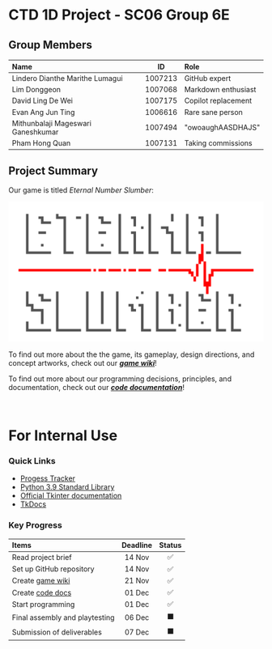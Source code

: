 # CTD 1D Project - SC06 Group 6E
## Group Members
| Name                               | ID      | Role                |
| :--------------------------------- | :-----: | :------------------ |
| Lindero Dianthe Marithe Lumagui    | 1007213 | GitHub expert       |
| Lim Donggeon                       | 1007068 | Markdown enthusiast |
| David Ling De Wei                  | 1007175 | Copilot replacement |
| Evan Ang Jun Ting                  | 1006616 | Rare sane person    |
| Mithunbalaji Mageswari Ganeshkumar | 1007494 | "owoaughAASDHAJS"   |
| Pham Hong Quan                     | 1007131 | Taking commissions  |

## Project Summary
Our game is titled *Eternal Number Slumber*:

<img src="assets/LauncherSprites/.Logo_Transparent_4K.png" width="600"/>

To find out more about the the game, its gameplay, design directions, and concept artworks, check out our [***game wiki***](game_wiki.md)!

To find out more about our programming decisions, principles, and documentation, check out our [***code documentation***](code_documentation.md)!

<br>

# For Internal Use
### Quick Links
- [Progess Tracker](https://sanalog.notion.site/889e31923ee34c17b81921d9106d6d3a?v=1e52cd7881d34aecbbef3fabb7da94b3)
- [Python 3.9 Standard Library](https://docs.python.org/3.9/library/)
- [Official Tkinter documentation](https://docs.python.org/3/library/tk.html)
- [TkDocs](https://tkdocs.com/about.html)

### Key Progress 
| Items                                     | Deadline | Status |
| :-----------------------------------------| :------: | :----: |
| Read project brief                        | 14 Nov   | ✅
| Set up GitHub repository                  | 14 Nov   | ✅
| Create [game wiki](Game_wiki.md)          | 21 Nov   | ✅
| Create [code docs](Code_documentation.md) | 01 Dec   | ✅
| Start programming                         | 01 Dec   | ✅
| Final assembly and playtesting            | 06 Dec   | ⬛
| Submission of deliverables                | 07 Dec   | ⬛
